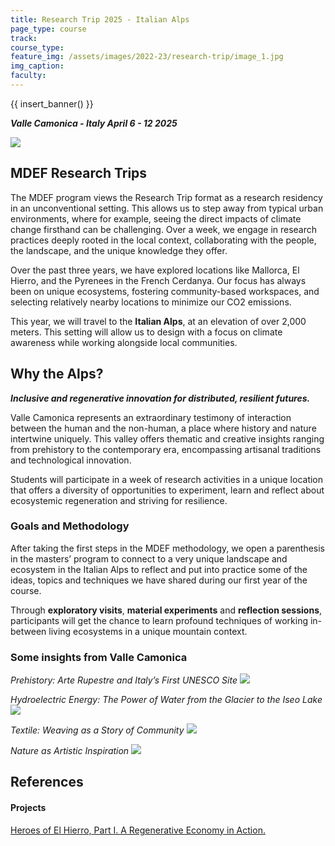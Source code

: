 ```yaml
---
title: Research Trip 2025 - Italian Alps
page_type: course
track:
course_type:
feature_img: /assets/images/2022-23/research-trip/image_1.jpg
img_caption: 
faculty:
---
```


{{ insert_banner() }}

***Valle Camonica - Italy
April 6 - 12 2025***

![](/assets/images/2022-23/research-trip/map.jpg)

## MDEF Research Trips

The MDEF program views the Research Trip format as a research residency in an unconventional setting. This allows us to step away from typical urban environments, where for example, seeing the direct impacts of climate change firsthand can be challenging. Over a week, we engage in research practices deeply rooted in the local context, collaborating with the people, the landscape, and the unique knowledge they offer.

Over the past three years, we have explored locations like Mallorca, El Hierro, and the Pyrenees in the French Cerdanya. Our focus has always been on unique ecosystems, fostering community-based workspaces, and selecting relatively nearby locations to minimize our CO2 emissions.

This year, we will travel to the **Italian Alps**, at an elevation of over 2,000 meters. This setting will allow us to design with a focus on climate awareness while working alongside local communities.

## Why the Alps?

***Inclusive and regenerative innovation for distributed, resilient futures.***

Valle Camonica represents an extraordinary testimony of interaction between the human and the non-human, a place where history and nature intertwine uniquely. This valley offers thematic and creative insights ranging from prehistory to the contemporary era, encompassing artisanal traditions and technological innovation.

Students will participate in a week of research activities in a unique location that offers a diversity of opportunities to experiment, learn and reflect about ecosystemic regeneration and striving for resilience.

### ****Goals and Methodology****

After taking the first steps in the MDEF methodology, we open a parenthesis in the masters’ program to connect to a very unique landscape and ecosystem in the Italian Alps to reflect and put into practice some of the ideas, topics and techniques we have shared during our first year of the course.

Through **exploratory visits**, **material experiments** and **reflection sessions**, participants will get the chance to learn profound techniques of working in-between living ecosystems in a unique mountain context.


### Some insights from Valle Camonica

*Prehistory: Arte Rupestre and Italy’s First UNESCO Site*
![](/assets/images/2022-23/research-trip/image_8.jpg)

*Hydroelectric Energy: The Power of Water from the Glacier to the Iseo Lake*
![](/assets/images/2022-23/research-trip/image_8.jpg)

*Textile: Weaving as a Story of Community*
![](/assets/images/2022-23/research-trip/image_8.jpg)

*Nature as Artistic Inspiration*
![](/assets/images/2022-23/research-trip/image_8.jpg)

## References

####  **Projects**
[Heroes of El Hierro, Part I. A Regenerative Economy in Action.](https://medium.com/age-of-awareness/heroes-of-el-hierro-part-i-e6e45fa6ee85)


